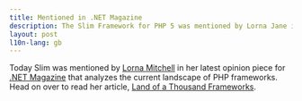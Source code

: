```yaml
---
title: Mentioned in .NET Magazine
description: The Slim Framework for PHP 5 was mentioned by Lorna Jane in her opinion piece for .NET magazine
layout: post
l10n-lang: gb
---
```


Today Slim was mentioned by [Lorna Mitchell](http://www.twitter.com/lornajane) in her latest opinion piece for [.NET Magazine](http://www.netmagazine.com/) that analyzes the current landscape of PHP frameworks. Head on over to read her article, [Land of a Thousand Frameworks](http://www.netmagazine.com/opinions/php-land-thousand-frameworks).
